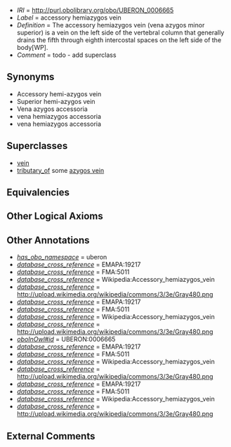  * *IRI* = http://purl.obolibrary.org/obo/UBERON_0006665
 * *Label* = accessory hemiazygos vein
 * *Definition* = The accessory hemiazygos vein (vena azygos minor superior) is a vein on the left side of the vertebral column that generally drains the fifth through eighth intercostal spaces on the left side of the body[WP].
 * *Comment* = todo - add superclass

## Synonyms

 * Accessory hemi-azygos vein
 * Superior hemi-azygos vein
 * Vena azygos accessoria
 * vena hemiazygos accessoria
 * vena hemiazygos accessoria

## Superclasses

 * [vein](../../UBERON/38/UBERON_0001638.md)
 * [tributary_of](../../core#tributary/of/core#tributary_of.md) some [azygos vein](../../UBERON/94/UBERON_0001594.md)

## Equivalencies


## Other Logical Axioms


## Other Annotations

 * *[has_obo_namespace](../../ce/oboInOwl#hasOBONamespace.md)* = uberon
 * *[database_cross_reference](../../ef/oboInOwl#hasDbXref.md)* = EMAPA:19217
 * *[database_cross_reference](../../ef/oboInOwl#hasDbXref.md)* = FMA:5011
 * *[database_cross_reference](../../ef/oboInOwl#hasDbXref.md)* = Wikipedia:Accessory_hemiazygos_vein
 * *[database_cross_reference](../../ef/oboInOwl#hasDbXref.md)* = http://upload.wikimedia.org/wikipedia/commons/3/3e/Gray480.png
 * *[database_cross_reference](../../ef/oboInOwl#hasDbXref.md)* = EMAPA:19217
 * *[database_cross_reference](../../ef/oboInOwl#hasDbXref.md)* = FMA:5011
 * *[database_cross_reference](../../ef/oboInOwl#hasDbXref.md)* = Wikipedia:Accessory_hemiazygos_vein
 * *[database_cross_reference](../../ef/oboInOwl#hasDbXref.md)* = http://upload.wikimedia.org/wikipedia/commons/3/3e/Gray480.png
 * *[oboInOwl#id](../../id/oboInOwl#id.md)* = UBERON:0006665
 * *[database_cross_reference](../../ef/oboInOwl#hasDbXref.md)* = EMAPA:19217
 * *[database_cross_reference](../../ef/oboInOwl#hasDbXref.md)* = FMA:5011
 * *[database_cross_reference](../../ef/oboInOwl#hasDbXref.md)* = Wikipedia:Accessory_hemiazygos_vein
 * *[database_cross_reference](../../ef/oboInOwl#hasDbXref.md)* = http://upload.wikimedia.org/wikipedia/commons/3/3e/Gray480.png
 * *[database_cross_reference](../../ef/oboInOwl#hasDbXref.md)* = EMAPA:19217
 * *[database_cross_reference](../../ef/oboInOwl#hasDbXref.md)* = FMA:5011
 * *[database_cross_reference](../../ef/oboInOwl#hasDbXref.md)* = Wikipedia:Accessory_hemiazygos_vein
 * *[database_cross_reference](../../ef/oboInOwl#hasDbXref.md)* = http://upload.wikimedia.org/wikipedia/commons/3/3e/Gray480.png

## External Comments

